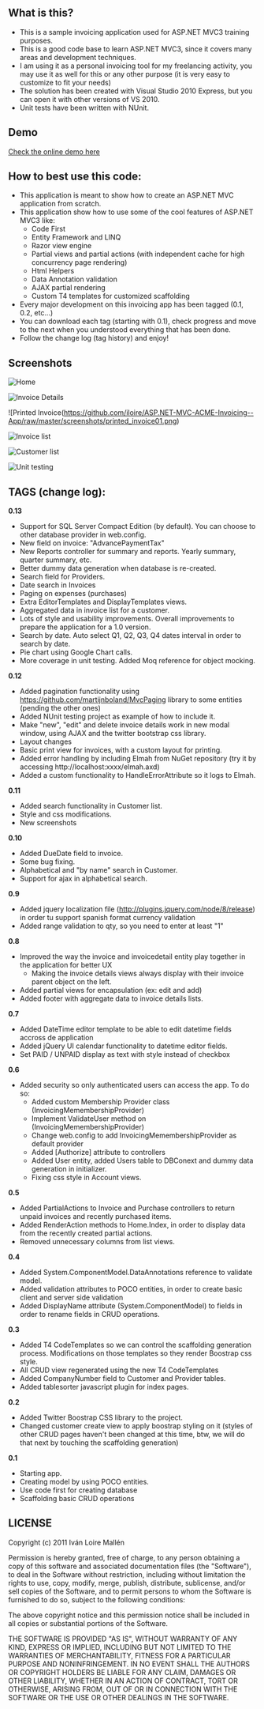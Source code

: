 ﻿
## What is this?

 * This is a sample invoicing application used for ASP.NET MVC3 training purposes. 
 * This is a good code base to learn ASP.NET MVC3, since it covers many areas and development techniques.
 * I am using it as a personal invoicing tool for my freelancing activity, you may use it as well for this or any other purpose (it is very easy to customize to fit your needs) 
 * The solution has been created with Visual Studio 2010 Express, but you can open it with other versions of VS 2010.
 * Unit tests have been written with NUnit.

## Demo

[Check the online demo here](http://www.vitaminasdev.com/invoicing)

## How to best use this code:

 * This application is meant to show how to create an ASP.NET MVC application from scratch.
 * This application show how to use some of the cool features of ASP.NET MVC3 like:
   * Code First
   * Entity Framework and LINQ
   * Razor view engine 
   * Partial views and partial actions (with independent cache for high concurrency page rendering) 
   * Html Helpers
   * Data Annotation validation
   * AJAX partial rendering
   * Custom T4 templates for customized scaffolding
 * Every major development on this invoicing app has been tagged (0.1, 0.2, etc...)
 * You can download each tag (starting with 0.1), check progress and move to the next when you understood everything that has been done.
 * Follow the change log (tag history) and enjoy!

## Screenshots

![Home](https://github.com/iloire/ASP.NET-MVC-ACME-Invoicing--App/raw/master/screenshots/home01.png)

![Invoice Details](https://github.com/iloire/ASP.NET-MVC-ACME-Invoicing--App/raw/master/screenshots/detail_invoice01.png)

![Printed Invoice(https://github.com/iloire/ASP.NET-MVC-ACME-Invoicing--App/raw/master/screenshots/printed_invoice01.png)

![Invoice list](https://github.com/iloire/ASP.NET-MVC-ACME-Invoicing--App/raw/master/screenshots/list_invoice01.png)

![Customer list](https://github.com/iloire/ASP.NET-MVC-ACME-Invoicing--App/raw/master/screenshots/list_customer01.png)

![Unit testing](https://github.com/iloire/ASP.NET-MVC-ACME-Invoicing--App/raw/master/screenshots/unit_testing01.png)


## TAGS (change log):

**0.13**

 * Support for SQL Server Compact Edition (by default). You can choose to other database provider in web.config.
 * New field on invoice: "AdvancePaymentTax"
 * New Reports controller for summary and reports. Yearly summary, quarter summary, etc.
 * Better dummy data generation when database is re-created.
 * Search field for Providers.
 * Date search in Invoices
 * Paging on expenses (purchases)
 * Extra EditorTemplates and DisplayTemplates views.
 * Aggregated data in invoice list for a customer.
 * Lots of style and usability improvements. Overall improvements to prepare the application for a 1.0 version.
 * Search by date. Auto select Q1, Q2, Q3, Q4 dates interval in order to search by date.
 * Pie chart using Google Chart calls.
 * More coverage in unit testing. Added Moq reference for object mocking.

**0.12**

 * Added pagination functionality using https://github.com/martijnboland/MvcPaging library to some entities (pending the other ones)
 * Added NUnit testing project as example of how to include it.
 * Make "new", "edit" and delete invoice details work in new modal window, using AJAX and the twitter bootstrap css library.
 * Layout changes
 * Basic print view for invoices, with a custom layout for printing.
 * Added error handling by including Elmah from NuGet repository (try it by accessing http://localhost:xxxx/elmah.axd)
 * Added a custom functionality to HandleErrorAttribute so it logs to Elmah.

**0.11**

 * Added search functionality in Customer list.
 * Style and css modifications.
 * New screenshots

**0.10**
 
 * Added DueDate field to invoice.
 * Some bug fixing.
 * Alphabetical and "by name" search in Customer.
 * Support for ajax in alphabetical search.

**0.9**

 * Added jquery localization file (http://plugins.jquery.com/node/8/release) in order tu support spanish format currency validation
 * Added range validation to qty, so you need to enter at least "1"

**0.8**

 * Improved the way the invoice and invoicedetail entity play together in the application for better UX
   * Making the invoice details views always display with their invoice parent object on the left.
 * Added partial views for encapsulation (ex: edit and add)
 * Added footer with aggregate data to invoice details lists.

**0.7**

 * Added DateTime editor template to be able to edit datetime fields accross de application
 * Added jQuery UI calendar functionality to datetime editor fields.
 * Set PAID / UNPAID display as text with style instead of checkbox

**0.6**
 
 * Added security so only authenticated users can access the app. To do so:
   * Added custom Membership Provider class (InvoicingMemembershipProvider)
   * Implement ValidateUser method on (InvoicingMemembershipProvider)
   * Change web.config to add InvoicingMemembershipProvider as default provider
   * Added [Authorize] attribute to controllers
   * Added User entity, added Users  table to DBConext and dummy data generation in initializer.
   * Fixing css style in Account views.

**0.5**
 
 * Added PartialActions to Invoice and Purchase controllers to return unpaid invoices and recently purchased items.
 * Added RenderAction methods to Home.Index, in order to display data from the recently created partial actions.
 * Removed unnecessary columns from list views.

**0.4**

 * Added System.ComponentModel.DataAnnotations reference to validate model.
 * Added validation attributes to POCO entities, in order to create basic client and server side validation
 * Added DisplayName attribute (System.ComponentModel) to fields in order to rename fields in CRUD operations.

**0.3**

 * Added T4 CodeTemplates so we can control the scaffolding generation process. Modifications on those templates so they render Boostrap css style.
 * All CRUD view regenerated using the new T4 CodeTemplates
 * Added CompanyNumber field to Customer and Provider tables.
 * Added tablesorter javascript plugin for index pages.

**0.2**

 * Added Twitter Boostrap CSS library to the project.
 * Changed customer create view to apply boostrap styling on it (styles of other CRUD pages haven't been changed at this time, btw, we will do that next by touching the scaffolding generation)

**0.1**

 * Starting app.
 * Creating model by using POCO entities.
 * Use code first for creating database
 * Scaffolding basic CRUD operations

## LICENSE

Copyright (c) 2011 Iván Loire Mallén

Permission is hereby granted, free of charge, to any person
obtaining a copy of this software and associated documentation
files (the "Software"), to deal in the Software without
restriction, including without limitation the rights to use,
copy, modify, merge, publish, distribute, sublicense, and/or sell
copies of the Software, and to permit persons to whom the
Software is furnished to do so, subject to the following
conditions:

The above copyright notice and this permission notice shall be
included in all copies or substantial portions of the Software.

THE SOFTWARE IS PROVIDED "AS IS", WITHOUT WARRANTY OF ANY KIND,
EXPRESS OR IMPLIED, INCLUDING BUT NOT LIMITED TO THE WARRANTIES
OF MERCHANTABILITY, FITNESS FOR A PARTICULAR PURPOSE AND
NONINFRINGEMENT. IN NO EVENT SHALL THE AUTHORS OR COPYRIGHT
HOLDERS BE LIABLE FOR ANY CLAIM, DAMAGES OR OTHER LIABILITY,
WHETHER IN AN ACTION OF CONTRACT, TORT OR OTHERWISE, ARISING
FROM, OUT OF OR IN CONNECTION WITH THE SOFTWARE OR THE USE OR
OTHER DEALINGS IN THE SOFTWARE.

